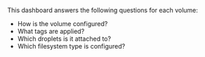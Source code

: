 This dashboard answers the following questions for each volume:

- How is the volume configured?
- What tags are applied?
- Which droplets is it attached to?
- Which filesystem type is configured?
